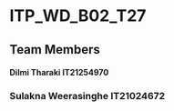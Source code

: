 
# ITP_WD_B02_T27

## Team Members

#### Dilmi Tharaki IT21254970

### Sulakna Weerasinghe IT21024672


